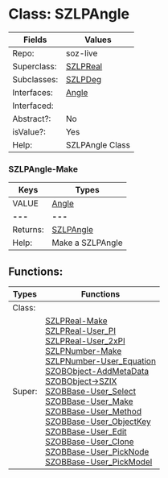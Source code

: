 
# Class:	SZLPAngle

| Fields | Values |
| --------- | --------- |
| Repo: | soz-live |
| Superclass: | [SZLPReal](SZLPReal.html) |
| Subclasses: | [SZLPDeg](SZLPDeg.html) |
| Interfaces: | [Angle](Angle.html) |
| Interfaced: |  |
| Abstract?: | No |
| isValue?: | Yes |
| Help: | SZLPAngle Class |

### SZLPAngle-Make

| Keys | Types |
| --------- | --------- |
| VALUE | [Angle](Angle.html) |
| **---** | **---** |
| Returns: | [SZLPAngle](SZLPAngle.html) |
| Help: | Make a SZLPAngle |


## Functions:

| Types | Functions |
| --------- | --------- |
| Class: |  |
| Super: | [SZLPReal-Make](SZLPReal.html) <br> [SZLPReal-User_PI](SZLPReal.html) <br> [SZLPReal-User_2xPI](SZLPReal.html) <br> [SZLPNumber-Make](SZLPNumber.html) <br> [SZLPNumber-User_Equation](SZLPNumber.html) <br> [SZOBObject-AddMetaData](SZOBObject.html) <br> [SZOBObject->SZIX](SZOBObject.html) <br> [SZOBBase-User_Select](SZOBBase.html) <br> [SZOBBase-User_Make](SZOBBase.html) <br> [SZOBBase-User_Method](SZOBBase.html) <br> [SZOBBase-User_ObjectKey](SZOBBase.html) <br> [SZOBBase-User_Edit](SZOBBase.html) <br> [SZOBBase-User_Clone](SZOBBase.html) <br> [SZOBBase-User_PickNode](SZOBBase.html) <br> [SZOBBase-User_PickModel](SZOBBase.html) |


